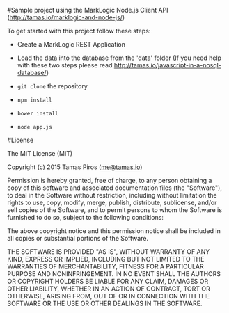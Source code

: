 #Sample project using the MarkLogic Node.js Client API
(http://tamas.io/marklogic-and-node-js/)

To get started with this project follow these steps:
* Create a MarkLogic REST Application
* Load the data into the database from the 'data' folder
(If you need help with these two steps please read http://tamas.io/javascript-in-a-nosql-database/)

* `git clone` the repository
* `npm install`
* `bower install`
* `node app.js`

#License

The MIT License (MIT)

Copyright (c) 2015 Tamas Piros (me@tamas.io)

Permission is hereby granted, free of charge, to any person obtaining a copy of this software and associated documentation files (the "Software"), to deal in the Software without restriction, including without limitation the rights to use, copy, modify, merge, publish, distribute, sublicense, and/or sell copies of the Software, and to permit persons to whom the Software is furnished to do so, subject to the following conditions:

The above copyright notice and this permission notice shall be included in all copies or substantial portions of the Software.

THE SOFTWARE IS PROVIDED "AS IS", WITHOUT WARRANTY OF ANY KIND, EXPRESS OR IMPLIED, INCLUDING BUT NOT LIMITED TO THE WARRANTIES OF MERCHANTABILITY, FITNESS FOR A PARTICULAR PURPOSE AND NONINFRINGEMENT. IN NO EVENT SHALL THE AUTHORS OR COPYRIGHT HOLDERS BE LIABLE FOR ANY CLAIM, DAMAGES OR OTHER LIABILITY, WHETHER IN AN ACTION OF CONTRACT, TORT OR OTHERWISE, ARISING FROM, OUT OF OR IN CONNECTION WITH THE SOFTWARE OR THE USE OR OTHER DEALINGS IN THE SOFTWARE.
